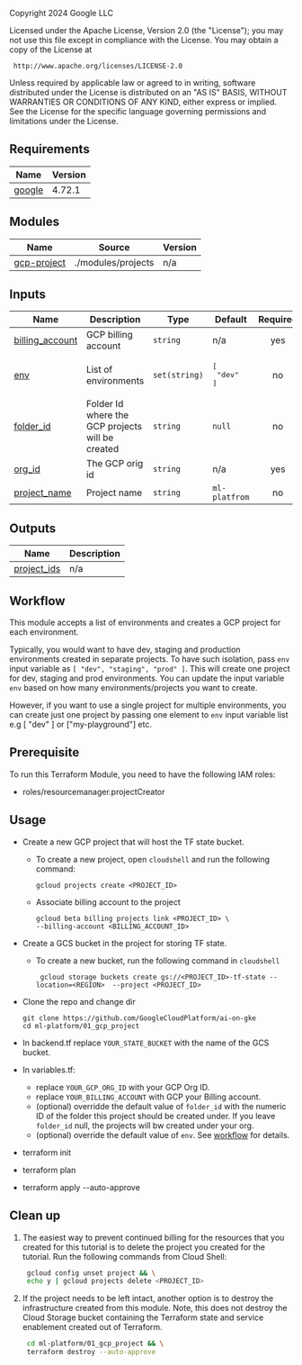 Copyright 2024 Google LLC

Licensed under the Apache License, Version 2.0 (the "License");
you may not use this file except in compliance with the License.
You may obtain a copy of the License at

     http://www.apache.org/licenses/LICENSE-2.0

Unless required by applicable law or agreed to in writing, software
distributed under the License is distributed on an "AS IS" BASIS,
WITHOUT WARRANTIES OR CONDITIONS OF ANY KIND, either express or implied.
See the License for the specific language governing permissions and
limitations under the License.

## Requirements

| Name | Version |
|------|---------|
| <a name="requirement_google"></a> [google](#requirement\_google) | 4.72.1 |


## Modules

| Name | Source | Version |
|------|--------|---------|
| <a name="module_gcp-project"></a> [gcp-project](#module\_gcp-project) | ./modules/projects | n/a |


## Inputs

| Name                                                                              | Description                                      | Type | Default                      | Required |
|-----------------------------------------------------------------------------------|--------------------------------------------------|------|------------------------------|:--------:|
| <a name="input_billing_account"></a> [billing\_account](#input\_billing\_account) | GCP billing account                              | `string` | n/a                          |   yes    |
| <a name="input_env"></a> [env](#input\_env)                                       | List of environments                             | `set(string)` | <pre>[<br>  "dev"<br>]</pre> |    no    |
| <a name="input_folder_id"></a> [folder\_id](#input\_folder\_id)                   | Folder Id where the GCP projects will be created | `string` | `null`                       |    no    |
| <a name="input_org_id"></a> [org\_id](#input\_org\_id)                            | The GCP orig id                                  | `string` | n/a                          |   yes    |
| <a name="project_name"></a> [project\_name](#input\_project\_name)                | Project name                                     | `string` | `ml-platfrom`                |    no    |

## Outputs

| Name | Description |
|------|-------------|
| <a name="output_project_ids"></a> [project\_ids](#output\_project\_ids) | n/a |
<!-- END_TF_DOCS -->

## Workflow

This module accepts a list of environments and creates a GCP project for each environment. 

Typically, you would want to have dev, staging and production environments created in separate projects. To have such isolation, pass `env` input variable as `[ "dev", "staging", "prod" ]`. This will create one project for dev, staging and prod environments. You can update the input variable `env` based on how many environments/projects you want to create.

However, if you want to use a single project for multiple environments, you can create just one project by passing one element to `env` input variable list e.g [ "dev" ] or ["my-playground"] etc.

## Prerequisite
To run this Terraform Module, you need to have the following IAM roles:
- roles/resourcemanager.projectCreator

## Usage

- Create a new GCP project that will host the TF state bucket.
   - To create a new project, open `cloudshell` and run the following command:
     ```
     gcloud projects create <PROJECT_ID>
     ```
   - Associate billing account to the project
     ```
     gcloud beta billing projects link <PROJECT_ID> \
     --billing-account <BILLING_ACCOUNT_ID>
     ```

- Create a GCS bucket in the project for storing TF state.
   - To create a new bucket, run the following command in `cloudshell`
     ```
      gcloud storage buckets create gs://<PROJECT_ID>-tf-state --location=<REGION>  --project <PROJECT_ID>
     ```
- Clone the repo and change dir
  ```
  git clone https://github.com/GoogleCloudPlatform/ai-on-gke
  cd ml-platform/01_gcp_project
  ```   
- In backend.tf replace `YOUR_STATE_BUCKET` with the name of the GCS bucket.
- In variables.tf:
  - replace `YOUR_GCP_ORG_ID` with your GCP Org ID.
  - replace `YOUR_BILLING_ACCOUNT` with GCP your Billing account.
  - (optional) overridde the default value of `folder_id` with the numeric ID of the folder this project should be created under. If you leave `folder_id` null, the projects will bw created under your org.
  - (optional) override the default value of `env`. See [workflow](#workflow) for details.

- terraform init
- terraform plan
- terraform apply --auto-approve


## Clean up

1. The easiest way to prevent continued billing for the resources that you created for this tutorial is to delete the project you created for the tutorial. Run the following commands from Cloud Shell:

   ```bash
    gcloud config unset project && \
    echo y | gcloud projects delete <PROJECT_ID>
   ```

2. If the project needs to be left intact, another option is to destroy the infrastructure created from this module. Note, this does not destroy the Cloud Storage bucket containing the Terraform state and service enablement created out of Terraform.

   ```bash
    cd ml-platform/01_gcp_project && \
    terraform destroy --auto-approve
   ```